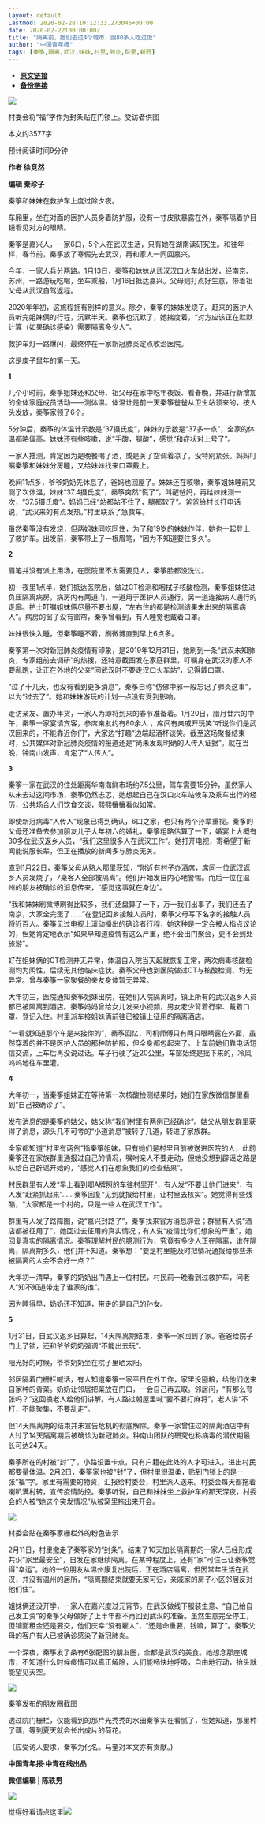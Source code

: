 ```yaml
---
layout: default
Lastmod: 2020-02-28T10:12:33.273045+00:00
date: 2020-02-22T00:00:00Z
title: "隔离前，她们去过4个城市，跟80多人吃过饭"
author: "中国青年报"
tags: [秦筝,隔离,武汉,妹妹,村里,肺炎,群里,新冠]
---
```


* [**原文链接**](http://mp.weixin.qq.com/s?__biz=MjM5MDQ3MTEyMQ==&amp;mid=2653326710&amp;idx=1&amp;sn=b0d8c6bcdd0bfe015596157ef2340aac&amp;chksm=bd966bc88ae1e2def7506d5453cf30fd2afef38eed64f4f5eab65e74555a4296670c69213faf#rd)
* [**备份链接**](http://archive.ph/8Ju20)


  

![](/images/post/19fb6e7923ef83183f95eb212d844adf.jpg)

村委会将“福”字作为封条贴在门锁上。受访者供图

本文约3577字  

预计阅读时间9分钟

**作者 徐竞然**  

**编辑 秦珍子**

秦筝和妹妹在救护车上度过除夕夜。  

车厢里，坐在对面的医护人员身着防护服，没有一寸皮肤暴露在外，秦筝隔着护目镜看见对方的眼睛。

秦筝是嘉兴人，一家6口，5个人在武汉生活，只有她在湖南读研究生。和往年一样，春节前，秦筝放了寒假先去武汉，再和家人一同回嘉兴。

今年，一家人兵分两路。1月13日，秦筝和妹妹从武汉汉口火车站出发，经南京、苏州，一路游玩吃喝，坐车乘船，1月16日抵达嘉兴。父母则打点好生意，带着祖父母从武汉自驾返程。

2020年年初，这旅程拥有别样的意义。除夕，秦筝的妹妹发烧了。赶来的医护人员听完姐妹俩的行程，沉默半天。秦筝也沉默了，她揣度着，“对方应该正在默默计算（如果确诊感染）需要隔离多少人”。

救护车灯一路爆闪，最终停在一家新冠肺炎定点收治医院。

这是庚子鼠年的第一天。

**1**

几个小时前，秦筝姐妹还和父母、祖父母在家中吃年夜饭、看春晚，并进行新增加的全体家庭成员活动——测体温。体温计是前一天秦筝爸爸从卫生站领来的，按人头发放，秦筝家领了6个。

5分钟后，秦筝的体温计示数是“37摄氏度”，妹妹的示数是“37多一点”，全家的体温都略偏高。妹妹还有些咳嗽，说“手酸，腿酸”，感觉“和症状对上号了”。

一家人推测，肯定因为是晚餐喝了酒，或是关了空调着凉了，没特别紧张。妈妈叮嘱秦筝和妹妹分房睡，又给妹妹找来口罩戴上。

晚间11点多，爷爷奶奶先休息了，爸妈也回屋了。妹妹还在咳嗽，秦筝姐妹睡前又测了次体温，妹妹“37.4摄氏度”，秦筝突然“慌了”，叫醒爸妈，再给妹妹测一次，“37.5摄氏度”。妈妈已经“站都站不住了，腿都软了”。爸爸给村长打电话说，“武汉来的有点发热。”村里联系了急救车。

虽然秦筝没有发烧，但两姐妹同吃同住，为了和19岁的妹妹作伴，她也一起登上了救护车。出发前，秦筝带上了一根眉笔，“因为不知道要住多久”。

**2**

眉笔并没有派上用场，在医院里不太需要见人，秦筝脸都没洗过。

初一夜里1点半，她们抵达医院后，做过CT检测和咽拭子核酸检测，秦筝姐妹住进负压隔离病房，病房内有两道门，一道用于医护人员通行，另一道连接病人通行的走廊。护士叮嘱姐妹俩尽量不要出屋，“左右住的都是检测结果未出来的隔离病人”。病房的窗子没有窗帘，秦筝曾看到，有人睡觉也戴着口罩。

妹妹很快入睡，但秦筝睡不着，刷微博直到早上6点多。

秦筝第一次对新冠肺炎疫情有印象，是2019年12月31日，她刷到一条“武汉未知肺炎，专家组前去调研”的热搜，还特意截图发在家庭群里，叮嘱身在武汉的家人不要乱跑，让正在外地的父亲“回武汉时不要走汉口火车站”，记得戴口罩。

“过了十几天，也没有看到更多消息”，秦筝自称“仿佛中邪一般忘记了肺炎这事”，以为“过去了”。她和妹妹游玩的计划一点没有受到影响。

走访亲友、置办年货，一家人为即将到来的春节准备着。1月20日，腊月廿六的中午，秦筝一家宴请宾客，参席亲友约有80余人 ，席间有亲戚开玩笑“听说你们是武汉回来的，不能靠近你们”，大家边“打趣”边端起酒杯谈笑。截至这场聚餐结束时，公共媒体对新冠肺炎疫情的报道还是“尚未发现明确的人传人证据”。就在当晚，钟南山发声，肯定了“人传人”。

**3**

秦筝一家在武汉的住处距离华南海鲜市场约7.5公里，驾车需要15分钟，虽然家人从未去过这间市场，秦筝仍然忐忑，她想起自己在汉口火车站候车及乘车出行的经历，公共场合人们饮食交谈，熙熙攘攘看似如常。

即使新冠病毒“人传人”现象已得到确认，6口之家，也只有两个孙辈重视。秦筝的父母还准备去参加朋友儿子大年初六的婚礼，秦筝粗略估算了一下，婚宴上大概有30多位武汉返乡人员，“我们这里很多人在武汉工作”。她打开电视，寄希望于新闻能说服长辈，但正在播放的新闻多与肺炎无关。

直到1月22日，秦筝父母从熟人那里获知，“附近有村子办酒席，席间一位武汉返乡人员发烧了，7桌客人全部被隔离”。他们开始发自内心地警惕。而后一位在温州的朋友被确诊的消息传来，“感觉这事就在身边”。

“我和妹妹刷微博刷得比较多，我们还盘算了一下，万一我们出事了，我们还去了南京，大家全完蛋了……”在登记回乡接触人员时，秦筝父母写下名字的接触人员将近百人。秦筝见过电视上滚动播出的确诊者行程，她这种是一定会被人指点议论的，但她肯定地表示“如果早知道疫情有这么严重，绝不会出门聚会，更不会到处旅游”。

好在姐妹俩的CT检测并无异常，体温自入院当天起就恢复正常，两次病毒核酸检测均为阴性，后续无其他临床症状。秦筝父母也到医院做过CT与核酸检测，均无异常。曾与秦筝一家聚餐的亲友身体暂无异常。

大年初三，医院通知秦筝姐妹出院，在她们入院隔离时，镇上所有的武汉返乡人员都已被隔离到酒店。秦筝妈妈曾给女儿发来小视频，男女老少背着行李、戴着口罩、登记入住。村里派车接姐妹俩前往已被镇上征用的隔离酒店。

“一看就知道那个车是来接你的”，秦筝回忆，司机师傅只有两只眼睛露在外面，虽然穿着的并不是医护人员的那种防护服，但全身都包起来了。上车前她们靠电话短信交流，上车后再没说过话。车子行驶了近20公里，车窗始终是摇下来的，冷风呜呜地往车里灌。

**4**

大年初一，当秦筝姐妹正在等待第一次核酸检测结果时，她们在家族微信群里看到“自己被确诊了”。

发布消息的是秦筝的姑父，姑父称“我们村里有两例已经确诊”。姑父从朋友群里获得了消息，源头几不可考的“小道消息”被转了几道，转进了家族群。

全家都知道“村里有两例”指秦筝姐妹，只有她们是村里目前被送进医院的人，此前秦筝还在家族群里通报过自己的情况，嘱咐亲人不要走动，但她没想到辟谣之路是从给自己辟谣开始的，“感觉人们在想象我们的检查结果”。

村民群里有人发“早上看到鄂A牌照的车往村里开”，有人发“不要让他们进来”，有人发“赶紧抓起来”……秦筝回复“见到就报给村里，让村里去核实”。她觉得有些残酷，“大家都是一个村的，只是一些人在武汉工作”。

群里有人发了路障图，说“嘉兴封路了”，秦筝找来官方消息辟谣；群里有人说“酒店都被征用了”，她回过去征用的真实情况；有人说“疫情比你们想象的严重”，她回复真实的隔离情况。秦筝理解村民的臆测行为，究竟有多少人正在隔离，谁在隔离，隔离期多久，他们并不知道。秦筝想：“要是村里能及时把情况通报给那些未被隔离的人会不会好一点？”

大年初一清早，秦筝的奶奶出门遇上一位村民，村民前一晚看到过救护车，问老人“知不知道带走了谁家的谁”。

因为睡得早，奶奶还不知道，带走的是自己的孙女。

**5**

1月31日，自武汉返乡日算起，14天隔离期结束，秦筝一家回到了家。爸爸给院子门上了锁，还和爷爷奶奶强调“不能出去玩”。

阳光好的时候，爷爷奶奶坐在院子里晒太阳。

邻居隔着门栅栏喊话，有人知道秦筝一家平日在外工作，家里没囤粮，给他们送来自家种的青菜。奶奶让邻居把菜放在门口，一会自己再去取。邻居问，“有那么夸张吗？”这回换老人给他们讲解。有人路过朝屋里喊“要不要打麻将”，老人讲“不打，不能聚集，不要乱走”。

但14天隔离期的结束并未宣告危机的彻底解除。秦筝一家曾住过的隔离酒店中有人过了14天隔离期后被确诊为新冠肺炎。钟南山团队的研究也称病毒的潜伏期最长可达24天。

秦筝所在的村被“封”了，小路设置卡点，只有户籍在此处的人才可进入，进出村民都要量体温。2月2日，秦筝家也被“封”了，但村里很温柔，贴到门锁上的是一张“福”字。家里有需要的物资，汇报给村委会，村里派人送来。村委会每天都拖着喇叭满村转，宣传疫情防控。秦筝听说，自己和妹妹坐上救护车的那天深夜，村委会的人被“她这个突发情况”从被窝里拖出来开会。

![](/images/post/02f46d8a48cd825ae7dce6c86862d3c2.jpg)

村委会贴在秦筝家栅栏外的粉色告示

2月11日，村里撤走了秦筝家的“封条”。结束了10天加长隔离期的一家人已经形成共识“家里最安全”，自发在家继续隔离。在某种程度上，还有“家”可住已让秦筝觉得“幸运”。她的一位朋友从温州康复出院后，正在酒店隔离，但因常年生活在武汉，并没有温州的居所，“隔离期结束就要无家可归，亲戚家的房子小区邻居反对他们住”。

姐妹俩还没开学，一家人在嘉兴度过元宵节。在武汉做线下服装生意、“自己给自己发工资”的秦筝父母做好了上半年都不再回到武汉的准备。虽然生意完全停工，但铺面租金还是要交，他们庆幸“没有雇人”，“还是命重要，钱嘛，算了”。秦筝父母的客户有人已被确诊感染了新冠肺炎。

一个深夜，秦筝发了条有6张配图的朋友圈，全都是武汉的美食。她想念那座城市，不知道什么时候疫情可以真正解除，人们能畅快地呼吸，自由地行动，抬头就能望见天空。

![](/images/post/84e672653aa629408b38db6d17c13c46.jpg)

秦筝发布的朋友圈截图

透过院门栅栏，仅能看到的那片光秃秃的水田秦筝实在看腻了，但她知道，那里种了藕，等到夏天就会长出成片的荷花。

（应受访人要求，秦筝为化名。马奎对本文亦有贡献。)

**中国青年报·中青在线出品**

**微信编辑 | 陈轶男**

![](/images/post/705dfda6bb5643e34c5db443743fbf86.jpg)

觉得好看请点这里![](/images/post/75cfe91ed7e3db23759ecd10b6c0782e.jpg)

